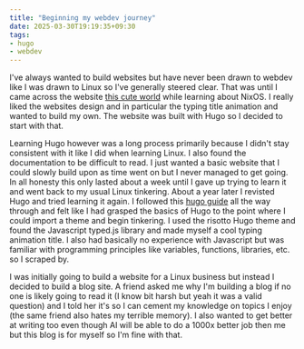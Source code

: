 ```yaml
---
title: "Beginning my webdev journey"
date: 2025-03-30T19:19:35+09:30
tags:
- hugo
- webdev
---
```

I've always wanted to build websites but have never been drawn to webdev like I was drawn to Linux so I've generally steered clear. That was until I came across the website [this cute world](https://thiscute.world) while learning about NixOS. I really liked the websites design and in particular the typing title animation and wanted to build my own. The website was built with Hugo so I decided to start with that.

Learning Hugo however was a long process primarily because I didn't stay consistent with it like I did when learning Linux. I also found the documentation to be difficult to read. I just wanted a basic website that I could slowly build upon as time went on but I never managed to get going. In all honesty this only lasted about a week until I gave up trying to learn it and went back to my usual Linux tinkering. About a year later I revisted Hugo and tried learning it again. I followed this [hugo guide](https://hugo-mini-course.netlify.app) all the way through and felt like I had grasped the basics of Hugo to the point where I could import a theme and begin tinkering. I used the risotto Hugo theme and found the Javascript typed.js library and made myself a cool typing animation title. I also had basically no experience with Javascript but was familiar with programming principles like variables, functions, libraries, etc. so I scraped by.

I was initially going to build a website for a Linux business but instead I decided to build a blog site. A friend asked me why I'm building a blog if no one is likely going to read it (I know bit harsh but yeah it was a valid question) and I told her it's so I can cement my knowledge on topics I enjoy (the same friend also hates my terrible memory). I also wanted to get better at writing too even though AI will be able to do a 1000x better job then me but this blog is for myself so I'm fine with that.
